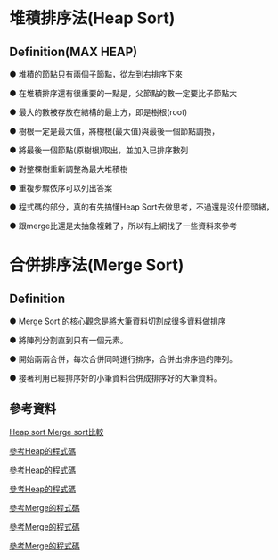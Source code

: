 #   堆積排序法(Heap Sort) 
  
## Definition(MAX HEAP) 
  
● 堆積的節點只有兩個子節點，從左到右排序下來 

● 在堆積排序還有很重要的一點是，父節點的數一定要比子節點大 

● 最大的數被存放在結構的最上方，即是樹根(root) 

● 樹根一定是最大值，將樹根(最大值)與最後一個節點調換， 

● 將最後一個節點(原樹根)取出，並加入已排序數列 

● 對整棵樹重新調整為最大堆積樹 

● 重複步驟依序可以列出答案

● 程式碼的部分，真的有先搞懂Heap Sort去做思考，不過還是沒什麼頭緒，

● 跟merge比還是太抽象複雜了，所以有上網找了一些資料來參考



#   合併排序法(Merge Sort)

## Definition

● Merge Sort 的核心觀念是將大筆資料切割成很多資料做排序

● 將陣列分割直到只有一個元素。

● 開始兩兩合併，每次合併同時進行排序，合併出排序過的陣列。

● 接著利用已經排序好的小筆資料合併成排序好的大筆資料。







##  參考資料
[Heap sort Merge sort比較](https://tingtseng.pixnet.net/blog/post/39924871-algorithm-time-complexity-%E6%BC%94%E7%AE%97%E6%B3%95%E6%99%82%E9%96%93%E8%A4%87%E9%9B%9C%E5%BA%A6%E6%95%B4%E7%90%86)

[參考Heap的程式碼](https://algorithm.yuanbin.me/zh-tw/basics_data_structure/heap.html#)

[參考Heap的程式碼](https://www.runoob.com/w3cnote/heap-sort.html)

[參考Heap的程式碼](https://github.com/pecu/DSA/blob/master/06_HeapSort/heapSort.py)

[參考Merge的程式碼](https://newaurora.pixnet.net/blog/post/224658923-%E5%90%88%E4%BD%B5%E6%8E%92%E5%BA%8F%E6%B3%95---%E4%BD%BF%E7%94%A8python)

[參考Merge的程式碼](https://medium.com/appworks-school/%E5%88%9D%E5%AD%B8%E8%80%85%E5%AD%B8%E6%BC%94%E7%AE%97%E6%B3%95-%E6%8E%92%E5%BA%8F%E6%B3%95%E9%80%B2%E9%9A%8E-%E5%90%88%E4%BD%B5%E6%8E%92%E5%BA%8F%E6%B3%95-6252651c6f7e)

[參考Merge的程式碼](https://www.geeksforgeeks.org/python-program-for-merge-sort/)
